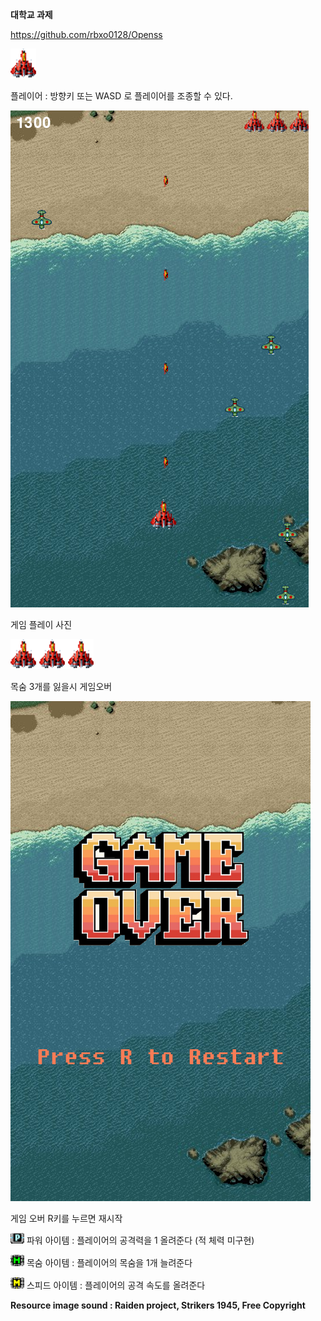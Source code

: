 
**대학교 과제**

https://github.com/rbxo0128/Openss


![player](./resources/image/plane1.png)


플레이어 : 방향키 또는 WASD 로 플레이어를 조종할 수 있다.


![playing](./resources/image/main.png)


게임 플레이 사진


![lufe](./resources/image/life.png)


목숨 3개를 잃을시 게임오버


![gameover](./resources/image/gameover.png)


게임 오버 R키를 누르면 재시작

![pitem](./resources/image/power_item.png) 파워 아이템 : 플레이어의 공격력을 1 올려준다 (적 체력 미구현)


![litem](./resources/image/life_item.png) 목숨 아이템 : 플레이어의 목숨을 1개 늘려준다


![sitem](./resources/image/speed_item.png) 스피드 아이템 : 플레이어의 공격 속도를 올려준다




**Resource image sound : Raiden project, Strikers 1945, Free Copyright**

